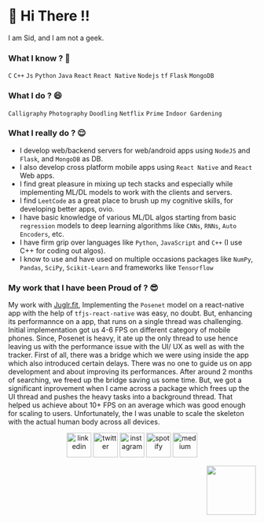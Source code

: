 <h1>👋 Hi There !! </h1>

I am Sid, and I am not a geek.
<!-- 
> I am a horny engineer; I never joke about math or sex. <bR>
> I’m a vegetarian except for fish, and the occasional prawn. I love prawn!
<p align="left" margin="100px">
  <img width="360" height="200" src="https://user-images.githubusercontent.com/44672399/104120120-64e7b180-535a-11eb-99bd-6a8b1d647a7a.jpeg">
</p>

 -->
### What I know ? 🤔
`C` `C++` `Js` `Python` `Java` `React` `React Native` `Nodejs` `tf` `Flask` `MongoDB`

### What I do ? 😄
`Calligraphy`  `Photography` `Doodling` `Netflix` `Prime` `Indoor Gardening`

  
### What I really do ? 😌
  
  - I develop web/backend servers for web/android apps using `NodeJS` and `Flask`, and `MongoDB` as DB.
  - I also develop cross platform mobile apps using `React Native` and `React` Web apps.
  - I find great pleasure in mixing up tech stacks and especially while implementing ML/DL models to work with the clients and servers.
  - I find `LeetCode` as a great place to brush up my cognitive skills, for developing better apps, ovio.
  - I have basic knowledge of various ML/DL algos starting from basic `regression` models to deep learning algorithms like `CNNs`, `RNNs`, `Auto Encoders`, etc.
  - I have firm grip over languages like `Python`, `JavaScript` and `C++` (I use C++ for coding out algos).
  - I know to use and have used on multiple occasions packages like `NumPy`, `Pandas`, `SciPy`, `Scikit-Learn` and frameworks like `Tensorflow`

### My work that I have been Proud of ? 😎
  My work with [Juglr.fit](https://juglr.fit), Implementing the `Posenet` model on a react-native app with the help of `tfjs-react-native` was easy, no doubt. But, enhancing its performannce on a app, that runs on a single thread was challenging. Initial implementation got us 4-6 FPS on different category of mobile phones. Since, Posenet is heavy, it ate up the only thread to use hence leaving us with the performance issue with the UI/ UX as well as with the tracker. First of all, there was a bridge which we were using inside the app which also introduced certain delays. There was no one to guide us on app development and about improving its performances. After around 2 months of searching, we freed up the bridge saving us some time. But, we got a significant inprovement when I came across a package which frees up the UI thread and pushes the heavy tasks into a background thread. That helped us achieve about 10+ FPS on an average which was good enough for scaling to users. Unfortunately, the I was unable to scale the skeleton with the actual human body across all devices.
<br>

<p align="center">
<a href="https://www.linkedin.com/in/mallicksidhartha7/" target="_blank"><img src="https://img.icons8.com/color/96/000000/linkedin.png" width="50px" alt="linkedin"/></a>
<a href="https://twitter.com/SidMallick7" target="_blank"><img src="https://img.icons8.com/color/96/000000/twitter-squared.png" width="50px" alt="twitter"/></a>	
<a href="https://www.instagram.com/sidhartha.m7/" target="_blank"><img src="https://img.icons8.com/color/96/000000/instagram-new.png" width="50px" alt="instagram"/></a>
<a href="https://open.spotify.com/user/31befgzrzqebeulnax65copcgtre"><img src="https://img.icons8.com/color/96/000000/spotify--v1.png" width="50px" alt="spotify"/></a>
<a href="https://medium.com/@ahtrahdis7" target="_blank"><img src="https://img.icons8.com/color/96/000000/medium.png" width="50px" alt="medium"/></a>	

</p>
<p align="right"> 
  <img  width="100px" src="https://komarev.com/ghpvc/?username=ahtrahdis7&color=green" />
</p>

<!-- <img src="https://visitor-badge.glitch.me/badge?page_id=ahtrahdis7.ahtrahdis7" height="25px" vertical-align="center" > -->
